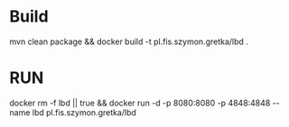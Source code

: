 # Build
mvn clean package && docker build -t pl.fis.szymon.gretka/lbd .

# RUN

docker rm -f lbd || true && docker run -d -p 8080:8080 -p 4848:4848 --name lbd pl.fis.szymon.gretka/lbd 
